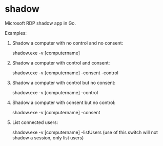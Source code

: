 # shadow
Microsoft RDP shadow app in Go.

Examples:

1. Shadow a computer with no control and no consent:

   shadow.exe -v [computername] 

2. Shadow a computer with control and consent:

   shadow.exe -v [computername] -consent -control
   
3. Shadow a computer with control but no consent:

   shadow.exe -v [computername] -control
   
4. Shadow a computer with consent but no control:

   shadow.exe -v [computername] -consent
   
5. List connected users:

   shadow.exe -v [computername] -listUsers (use of this switch will not shadow a session, only list users)
